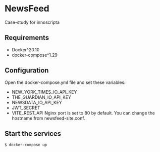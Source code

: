 # NewsFeed
Case-study for innoscripta

## Requirements
- Docker^20.10
- docker-compose^1.29

## Configuration
Open the docker-compose.yml file and set these variables:
- NEW_YORK_TIMES_IO_API_KEY
- THE_GUARDIAN_IO_API_KEY
- NEWSDATA_IO_API_KEY
- JWT_SECRET
- VITE_REST_API
Nginx port is set to 80 by default. You can change the hostname from newsfeed-site.conf.

## Start the services
```sh
$ docker-compose up
```